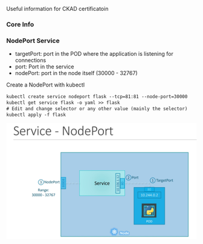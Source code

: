 Useful information for CKAD certificatoin

### Core Info

### NodePort Service

* targetPort: port in the POD where the application is listening for connections
* port: Port in the service
* nodePort: port in the node itself (30000 - 32767)

Create a NodePort with kubectl
```
kubectl create service nodeport flask --tcp=81:81 --node-port=30000
kubectl get service flask -o yaml >> flask
# Edit and change selector or any other value (mainly the selector)
kubectl apply -f flask
```

![Nodeport](docs/nodeport.jpg?raw=true "Nodeport")